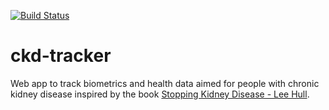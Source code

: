 [![Build Status](https://travis-ci.com/fespinosa-dev/ckd-tracker.svg?branch=master)](https://travis-ci.com/fespinosa-dev/ckd-tracker)
# ckd-tracker
Web app to track biometrics and health data aimed for people with chronic kidney disease inspired by the book [Stopping Kidney Disease - Lee Hull](https://read.amazon.com/kp/embed?asin=B07MTRXC4V&preview=newtab&linkCode=kpe&ref_=cm_sw_r_kb_dp_D59JC4RNMF9CM97CNJJF).
